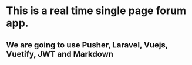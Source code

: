 # This is a real time single page forum app.

## We are going to use Pusher, Laravel, Vuejs, Vuetify, JWT and Markdown